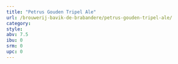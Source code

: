 ```yaml
---
title: "Petrus Gouden Tripel Ale"
url: /brouwerij-bavik-de-brabandere/petrus-gouden-tripel-ale/
category: 
style: 
abv: 7.5
ibu: 0
srm: 0
upc: 0
---
```


